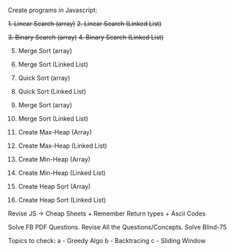 Create programs in Javascript:

~~1. Linear Search (array)~~
~~2. Linear Search (Linked List)~~

~~3. Binary Search (array)~~
~~4. Binary Search (Linked List)~~

5. Merge Sort (array)
6. Merge Sort (Linked List)

7. Quick Sort (array)
8. Quick Sort (Linked List)

9. Merge Sort (array)
10. Merge Sort (Linked List)

11. Create Max-Heap (Array)
12. Create Max-Heap (Linked List)

13. Create Min-Heap (Array)
14. Create Min-Heap (Linked List)

15. Create Heap Sort (Array)
16. Create Heap Sort (Linked List)

Revise JS -> Cheap Sheets + Remember Return types + Ascii Codes

Solve FB PDF Questions.
Revise All the Questions/Concepts.
Solve Blind-75

Topics to check:
a - Greedy Algo
b - Backtracing
c - Sliding Window




